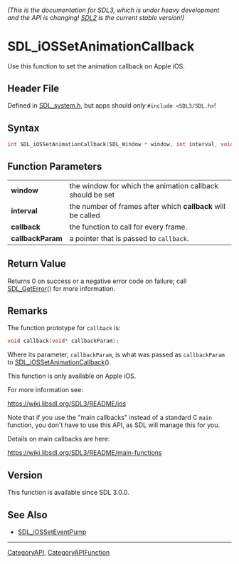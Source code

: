 ###### (This is the documentation for SDL3, which is under heavy development and the API is changing! [SDL2](https://wiki.libsdl.org/SDL2/) is the current stable version!)
# SDL_iOSSetAnimationCallback

Use this function to set the animation callback on Apple iOS.

## Header File

Defined in [SDL_system.h](https://github.com/libsdl-org/SDL/blob/main/include/SDL3/SDL_system.h), but apps should _only_ `#include <SDL3/SDL.h>`!

## Syntax

```c
int SDL_iOSSetAnimationCallback(SDL_Window * window, int interval, void (SDLCALL *callback)(void*), void *callbackParam);

```

## Function Parameters

|                       |                                                              |
| --------------------- | ------------------------------------------------------------ |
| **window**            | the window for which the animation callback should be set    |
| **interval**          | the number of frames after which **callback** will be called |
| **callback**          | the function to call for every frame.                        |
| **callbackParam**     | a pointer that is passed to `callback`.                      |

## Return Value

Returns 0 on success or a negative error code on failure; call
[SDL_GetError](SDL_GetError)() for more information.

## Remarks

The function prototype for `callback` is:

```c
void callback(void* callbackParam);
```

Where its parameter, `callbackParam`, is what was passed as `callbackParam`
to [SDL_iOSSetAnimationCallback](SDL_iOSSetAnimationCallback)().

This function is only available on Apple iOS.

For more information see:

https://wiki.libsdl.org/SDL3/README/ios

Note that if you use the "main callbacks" instead of a standard C `main`
function, you don't have to use this API, as SDL will manage this for you.

Details on main callbacks are here:

https://wiki.libsdl.org/SDL3/README/main-functions

## Version

This function is available since SDL 3.0.0.

## See Also

* [SDL_iOSSetEventPump](SDL_iOSSetEventPump)

----
[CategoryAPI](CategoryAPI), [CategoryAPIFunction](CategoryAPIFunction)

